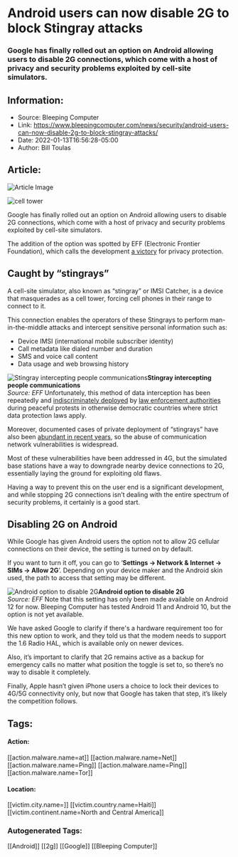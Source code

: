 # Android users can now disable 2G to block Stingray attacks
### Google has finally rolled out an option on Android allowing users to disable 2G connections, which come with a host of privacy and security problems exploited by cell-site simulators.

## Information:
+ Source: Bleeping Computer
+ Link: https://www.bleepingcomputer.com/news/security/android-users-can-now-disable-2g-to-block-stingray-attacks/
+ Date: 2022-01-13T16:56:28-05:00
+ Author: Bill Toulas


## Article:
![Article Image](https://www.bleepstatic.com/content/hl-images/2021/08/23/Cell-towers.jpg)

![cell tower](https://www.bleepstatic.com/content/hl-images/2021/08/23/Cell-towers.jpg?rand=715443774)


Google has finally rolled out an option on Android allowing users to disable 2G connections, which come with a host of privacy and security problems exploited by cell-site simulators.


The addition of the option was spotted by EFF (Electronic Frontier Foundation), which calls the development [a victory](https://www.eff.org/deeplinks/2022/01/victory-google-releases-disable-2g-feature-new-android-smartphones) for privacy protection.


Caught by “stingrays”
---------------------


A cell-site simulator, also known as “stingray” or IMSI Catcher, is a device that masquerades as a cell tower, forcing cell phones in their range to connect to it.


This connection enables the operators of these Stingrays to perform man-in-the-middle attacks and intercept sensitive personal information such as: 


* Device IMSI (international mobile subscriber identity)
* Call metadata like dialed number and duration
* SMS and voice call content
* Data usage and web browsing history


![Stingray intercepting people communications](https://www.bleepstatic.com/images/news/u/1220909/Diagrams/stingray.jpg)**Stingray intercepting people communications**  
*Source: EFF*
Unfortunately, this method of data interception has been repeatedly and [indiscriminately deployed](https://www.bleepingcomputer.com/news/government/stingray-devices-may-interfere-with-911-emergency-calls/) by [law enforcement authorities](https://thebristolcable.org/2016/10/imsi/) during peaceful protests in otherwise democratic countries where strict data protection laws apply.


Moreover, documented cases of private deployment of “stingrays” have also been [abundant in recent years](https://www.bleepingcomputer.com/news/security/surveillance-firm-pays-1-million-fine-after-spy-van-scandal/), so the abuse of communication network vulnerabilities is widespread.


Most of these vulnerabilities have been addressed in 4G, but the simulated base stations have a way to downgrade nearby device connections to 2G, essentially laying the ground for exploiting old flaws.


Having a way to prevent this on the user end is a significant development, and while stopping 2G connections isn’t dealing with the entire spectrum of security problems, it certainly is a good start.


Disabling 2G on Android
-----------------------


While Google has given Android users the option not to allow 2G cellular connections on their device, the setting is turned on by default.


If you want to turn it off, you can go to ‘**Settings → Network & Internet → SIMs → Allow 2G**’. Depending on your device maker and the Android skin used, the path to access that setting may be different.



![Android option to disable 2G](https://www.bleepstatic.com/images/news/u/1220909/devices/allow-option.png)**Android option to disable 2G**  
*Source: EFF*
Note that this setting has only been made available on Android 12 for now. Bleeping Computer has tested Android 11 and Android 10, but the option is not yet available.


We have asked Google to clarify if there's a hardware requirement too for this new option to work, and they told us that the modem needs to support the 1.6 Radio HAL, which is available only on newer devices.


Also, it’s important to clarify that 2G remains active as a backup for emergency calls no matter what position the toggle is set to, so there’s no way to disable it completely.


Finally, Apple hasn’t given iPhone users a choice to lock their devices to 4G/5G connectivity only, but now that Google has taken that step, it’s likely the competition follows.





## Tags:

#### Action:
[[action.malware.name=at]] [[action.malware.name=Net]] [[action.malware.name=Ping]] [[action.malware.name=Ping]] [[action.malware.name=Tor]]

#### Location:
[[victim.city.name=]] [[victim.country.name=Haiti]] [[victim.continent.name=North and Central America]]

### Autogenerated Tags:
[[Android]] [[2g]] [[Google]] [[Bleeping Computer]]

